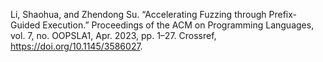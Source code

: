 Li, Shaohua, and Zhendong Su. “Accelerating Fuzzing through Prefix-Guided Execution.” Proceedings of the ACM on Programming Languages, vol. 7, no. OOPSLA1, Apr. 2023, pp. 1–27. Crossref, <a href='https://doi.org/10.1145/3586027' target='_blank'>https://doi.org/10.1145/3586027</a>.